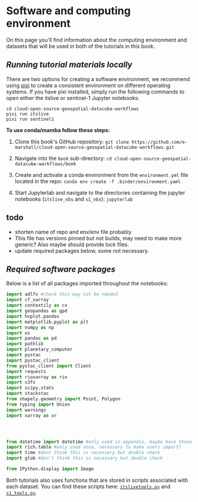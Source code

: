 # Software and computing environment

On this page you'll find information about the computing environment and datasets that will be used in both of the tutorials in this book.

## *Running tutorial materials locally*

There are two options for creating a software environment, we recommend using [pixi](https://pixi.sh/latest/) to create a consistent environment on different operating systems. If you have pixi installed, simply run the following commands to open either the itslive or sentinel-1 Jupyter notebooks:

```
cd cloud-open-source-geospatial-datacube-workflows
pixi run itslive
pixi run sentinel1
```

**To use conda/mamba follow these steps:**

1. Clone this book's GitHub repository:
```git clone https://github.com/e-marshall/cloud-open-source-geospatial-datacube-workflows.git```

2. Navigate into the `book` sub-directory:
```cd cloud-open-source-geospatial-datacube-workflows/book```

3. Create and activate a conda environment from the `environment.yml` file located in the repo:
```conda env create -f .binder/environment.yaml```

4. Start Jupyterlab and navigate to the directories containing the jupyter notebooks (`itslive_nbs` and `s1_nbs`):
```jupyterlab```

## todo
- shorten name of repo and env/env file probably
- This file has versions pinned but not builds, may need to make more generic? Also maybe should provide lock files.
- update required packages below, some not necessary.


## *Required software packages*

Below is a list of all packages imported throughout the notebooks:

```python
import adlfs #check this may not be needed
import cf_xarray
import contextily as cx
import geopandas as gpd
import hvplot.pandas
import matplotlib.pyplot as plt
import numpy as np
import os
import pandas as pd
import pathlib
import planetary_computer
import pystac
import pystac_client
from pystac_client import Client
import requests
import rioxarray as rio
import s3fs
import scipy.stats
import stackstac
from shapely.geometry import Point, Polygon
from typing import Union
import warnings
import xarray as xr




from datetime import datetime #only used in appendix, maybe have those separate
import rich.table #only used once, necessary to make users import?
import time #dont think this is necessary but double check
import glob #don't think this is necessary but double check

from IPython.display import Image
```

Both tutorials also uses functions that are stored in scripts associated with each dataset. You can find these scripts here: [`itslivetools.py`](../itslive_nbs/itslivetools.py) and [`s1_tools.py`](../s1_nbs/s1_tools.py).

